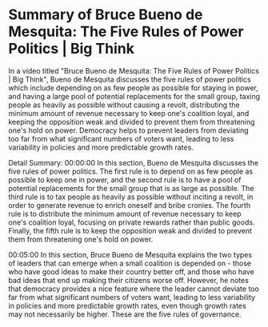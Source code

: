 # Summary of Bruce Bueno de Mesquita: The Five Rules of Power Politics  | Big Think

In a video titled "Bruce Bueno de Mesquita: The Five Rules of Power Politics | Big Think", Bueno de Mesquita discusses the five rules of power politics which include depending on as few people as possible for staying in power, and having a large pool of potential replacements for the small group, taxing people as heavily as possible without causing a revolt, distributing the minimum amount of revenue necessary to keep one's coalition loyal, and keeping the opposition weak and divided to prevent them from threatening one's hold on power. Democracy helps to prevent leaders from deviating too far from what significant numbers of voters want, leading to less variability in policies and more predictable growth rates.

Detail Summary: 
00:00:00
In this section, Bueno de Mesquita discusses the five rules of power politics. The first rule is to depend on as few people as possible to keep one in power, and the second rule is to have a pool of potential replacements for the small group that is as large as possible. The third rule is to tax people as heavily as possible without inciting a revolt, in order to generate revenue to enrich oneself and bribe cronies. The fourth rule is to distribute the minimum amount of revenue necessary to keep one's coalition loyal, focusing on private rewards rather than public goods. Finally, the fifth rule is to keep the opposition weak and divided to prevent them from threatening one's hold on power.

00:05:00
In this section, Bruce Bueno de Mesquita explains the two types of leaders that can emerge when a small coalition is depended on - those who have good ideas to make their country better off, and those who have bad ideas that end up making their citizens worse off. However, he notes that democracy provides a nice feature where the leader cannot deviate too far from what significant numbers of voters want, leading to less variability in policies and more predictable growth rates, even though growth rates may not necessarily be higher. These are the five rules of governance.

